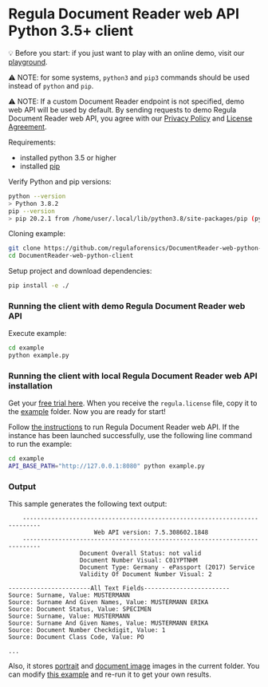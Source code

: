# Regula Document Reader web API Python 3.5+ client

:bulb: Before you start: if you just want to play with an online demo, visit our [playground](https://api.regulaforensics.com).

:warning: NOTE: for some systems, `python3` and `pip3` commands should be used instead of `python` and `pip`.

:warning: NOTE: If a custom Document Reader endpoint is not specified, demo web API will be used by default.
By sending requests to demo Regula Document Reader web API, 
you agree with our [Privacy Policy](https://regulaforensics.com/en/company/privacy/) 
and [License Agreement](https://downloads.regulaforensics.com/work/SDK/doc/Eula.pdf).

Requirements:
- installed python 3.5 or higher
- installed [pip](https://pip.pypa.io/en/stable/installing/)

Verify Python and pip versions:
```bash
python --version  
> Python 3.8.2
pip --version     
> pip 20.2.1 from /home/user/.local/lib/python3.8/site-packages/pip (python 3.8)
```

Cloning example:
```bash
git clone https://github.com/regulaforensics/DocumentReader-web-python-client.git
cd DocumentReader-web-python-client
```

Setup project and download dependencies:
```bash
pip install -e ./
```

### Running the client with demo Regula Document Reader web API

Execute example:
```bash
cd example
python example.py
```

### Running the client with local Regula Document Reader web API installation

Get your [free trial here](https://mobile.regulaforensics.com/). When you receive the `regula.license` file, 
copy it to the [example](../example) folder. Now you are ready for start!

Follow [the instructions](https://docs.regulaforensics.com/develop/doc-reader-sdk/web-service/) to run Regula Document Reader web API.
If the instance has been launched successfully, use the following line command to run the example:

```bash
cd example
API_BASE_PATH="http://127.0.0.1:8080" python example.py
```

### Output 

This sample generates the following text output:

```text
    ---------------------------------------------------------------------------
                        Web API version: 7.5.308602.1848
    ---------------------------------------------------------------------------
                    Document Overall Status: not valid
                    Document Number Visual: C01YPTNHM
                    Document Type: Germany - ePassport (2017) Service
                    Validity Of Document Number Visual: 2
    
-----------------------All Text Fields------------------------
Source: Surname, Value: MUSTERMANN
Source: Surname And Given Names, Value: MUSTERMANN ERIKA
Source: Document Status, Value: SPECIMEN
Source: Surname, Value: MUSTERMANN
Source: Surname And Given Names, Value: MUSTERMANN ERIKA
Source: Document Number Checkdigit, Value: 1
Source: Document Class Code, Value: PO

...
```

Also, it stores [portrait](portrait.jpg) and [document image](document-image.jpg) images in the current folder.
You can modify [this example](../example/example.py) and re-run it to get your own results.
